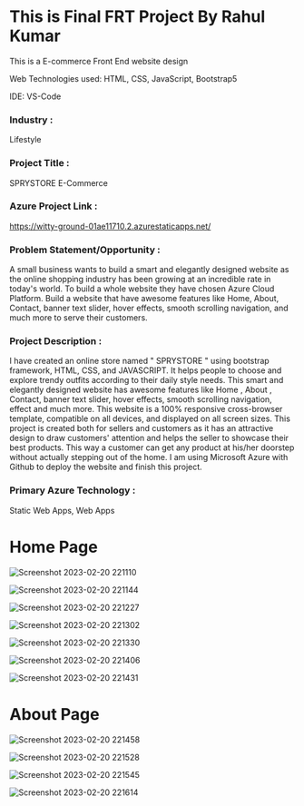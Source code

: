 # This is Final FRT Project By Rahul Kumar

 This is a E-commerce Front End website design 

 Web Technologies used: HTML, CSS, JavaScript, Bootstrap5

 IDE: VS-Code  

 ### Industry :
 Lifestyle 

### Project Title :
SPRYSTORE E-Commerce  

 ### Azure Project Link :
https://witty-ground-01ae11710.2.azurestaticapps.net/

### Problem Statement/Opportunity :

A small business wants to build a smart and elegantly designed website as the online shopping industry has been growing at an incredible rate in today's world. To build a whole website they have chosen Azure Cloud Platform. Build a website that have awesome features like Home, About, Contact, banner text slider, hover effects, smooth scrolling navigation, and much more to serve their customers.

### Project Description :

I have created an online store named " SPRYSTORE " using bootstrap framework, HTML, CSS, and JAVASCRIPT. It helps people to choose and explore trendy outfits according to their daily style needs. This smart and elegantly designed website has awesome features like Home , About , Contact, banner text slider, hover effects, smooth scrolling navigation, effect and much more. This website is a 100% responsive cross-browser template, compatible on all devices, and displayed on all screen sizes. This project is created both for sellers and customers as it has an attractive design to draw customers' attention and helps the seller to showcase their best products. This way a customer can get any product at his/her doorstep without actually stepping out of the home. I am using Microsoft Azure with Github to deploy the website and finish this project.

### Primary Azure Technology : 
Static Web Apps, Web Apps

# Home Page

![Screenshot 2023-02-20 221110](https://user-images.githubusercontent.com/113056235/220163339-6eeb9f8d-c595-4452-9c31-9926593592b5.png)

![Screenshot 2023-02-20 221144](https://user-images.githubusercontent.com/113056235/220163368-29ee1827-3ba6-4dc7-a42c-82afc72396f6.png)

![Screenshot 2023-02-20 221227](https://user-images.githubusercontent.com/113056235/220163395-f5a09bbf-78fb-46a3-9c10-1d633b95d324.png)

![Screenshot 2023-02-20 221302](https://user-images.githubusercontent.com/113056235/220163434-3b3fbd8d-516b-4af9-97b6-19d2f095be2f.png)

![Screenshot 2023-02-20 221330](https://user-images.githubusercontent.com/113056235/220163460-d12d982e-d84b-4174-a30c-be381341d173.png)

![Screenshot 2023-02-20 221406](https://user-images.githubusercontent.com/113056235/220163857-62f8dcce-6db5-477b-b90f-aafb4e949cdd.png)

![Screenshot 2023-02-20 221431](https://user-images.githubusercontent.com/113056235/220163887-647e6626-4b78-4249-baf8-109753460a2a.png)

# About Page

![Screenshot 2023-02-20 221458](https://user-images.githubusercontent.com/113056235/220164090-0c24563d-f463-41ef-bc8a-5b87114da76a.png)

![Screenshot 2023-02-20 221528](https://user-images.githubusercontent.com/113056235/220164117-e3abbbbd-92f7-4367-81ae-91671afa27c8.png)

![Screenshot 2023-02-20 221545](https://user-images.githubusercontent.com/113056235/220164128-1e5793a9-5443-4fd0-99aa-616d5c1e7403.png)

![Screenshot 2023-02-20 221614](https://user-images.githubusercontent.com/113056235/220164136-9b33833e-9e28-4c89-9794-3664c7913f7c.png)
